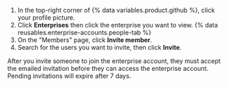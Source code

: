 1. In the top-right corner of {% data variables.product.github %}, click your profile picture.
1. Click **Enterprises** then click the enterprise you want to view.
{% data reusables.enterprise-accounts.people-tab %}
1. On the "Members" page, click **Invite member**.
1. Search for the users you want to invite, then click **Invite**.

After you invite someone to join the enterprise account, they must accept the emailed invitation before they can access the enterprise account. Pending invitations will expire after 7 days.
